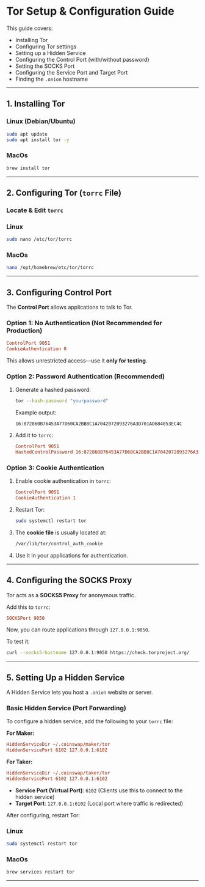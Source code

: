# **Tor Setup & Configuration Guide**

This guide covers:
- Installing Tor  
- Configuring Tor settings  
- Setting up a Hidden Service  
- Configuring the Control Port (with/without password)  
- Setting the SOCKS Port  
- Configuring the Service Port and Target Port  
- Finding the `.onion` hostname  

---

## **1. Installing Tor**
### **Linux (Debian/Ubuntu)**
```bash
sudo apt update
sudo apt install tor -y
```

### MacOs
```bash
brew install tor
```


---

## **2. Configuring Tor (`torrc` File)**
### **Locate & Edit `torrc`**
### Linux
```bash
sudo nano /etc/tor/torrc
```
### MacOs
```bash
nano /opt/homebrew/etc/tor/torrc
```

---

## **3. Configuring Control Port**
The **Control Port** allows applications to talk to Tor.

### **Option 1: No Authentication (Not Recommended for Production)**
```ini
ControlPort 9051
CookieAuthentication 0
```
This allows unrestricted access—use it **only for testing**.

### **Option 2: Password Authentication (Recommended)**
1. Generate a hashed password:
   ```bash
   tor --hash-password "yourpassword"
   ```
   Example output:
   ```
   16:872860B76453A77D60CA2BB8C1A7042072093276A3D701AD684053EC4C
   ```
2. Add it to `torrc`:
   ```ini
   ControlPort 9051
   HashedControlPassword 16:872860B76453A77D60CA2BB8C1A7042072093276A3D701AD684053EC4C
   ```

### **Option 3: Cookie Authentication**
1. Enable cookie authentication in `torrc`:
   ```ini
   ControlPort 9051
   CookieAuthentication 1
   ```
2. Restart Tor:
   ```bash
   sudo systemctl restart tor
   ```
3. The **cookie file** is usually located at:
   ```bash
   /var/lib/tor/control_auth_cookie
   ```
4. Use it in your applications for authentication.

---

## **4. Configuring the SOCKS Proxy**
Tor acts as a **SOCKS5 Proxy** for anonymous traffic.

Add this to `torrc`:
```ini
SOCKSPort 9050
```
Now, you can route applications through `127.0.0.1:9050`.

To test it:
```bash
curl --socks5-hostname 127.0.0.1:9050 https://check.torproject.org/
```

---

## **5. Setting Up a Hidden Service**
A Hidden Service lets you host a `.onion` website or server.

### **Basic Hidden Service (Port Forwarding)**

To configure a hidden service, add the following to your `torrc` file:  

**For Maker:**  
```ini
HiddenServiceDir ~/.coinswap/maker/tor
HiddenServicePort 6102 127.0.0.1:6102
```  

**For Taker:**  
```ini
HiddenServiceDir ~/.coinswap/taker/tor
HiddenServicePort 6102 127.0.0.1:6102
```  

- **Service Port (Virtual Port)**: `6102` (Clients use this to connect to the hidden service)
- **Target Port**: `127.0.0.1:6102` (Local port where traffic is redirected)

After configuring, restart Tor:
### Linux
```bash
sudo systemctl restart tor
```

### MacOs
```bash
brew services restart tor
```

---
